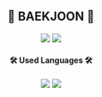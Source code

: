 <div align="center">
  
## 🚀 BAEKJOON 🚀
<img src="http://mazassumnida.wtf/api/v2/generate_badge?boj=kyeongha"/>

<img src="http://mazandi.herokuapp.com/api?handle=kyeongha&theme=warm"/>

#### 🛠 Used Languages 🛠
  <img src="https://img.shields.io/badge/JAVASCRIPT-F7DF1E?style=for-the-badge&logo=javascript&logoColor=black"> <img src="https://img.shields.io/badge/NODE.JS-339933?style=for-the-badge&logo=Node.js&logoColor=black">
</div>
